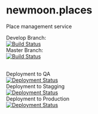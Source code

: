 # newmoon.places
Place management service

Develop Branch:<br />
[![Build Status](https://pingdong.visualstudio.com/Newmoon/_apis/build/status/places?branchName=develop)](https://pingdong.visualstudio.com/Newmoon/_build/latest?definitionId=29&branchName=develop)<br />
Master Branch:<br />
[![Build Status](https://pingdong.visualstudio.com/Newmoon/_apis/build/status/places?branchName=master)](https://pingdong.visualstudio.com/Newmoon/_build/latest?definitionId=29&branchName=master)<br />
<br />

Deployment to QA<br />
[![Deployment Status](https://pingdong.vsrm.visualstudio.com/_apis/public/Release/badge/e91eaf4f-be05-424d-b72e-fc1d8aab16fc/2/5)](https://pingdong.visualstudio.com/Newmoon/_release?definitionId=2)<br />
Deployment to Stagging<br />
[![Deployment Status](https://pingdong.vsrm.visualstudio.com/_apis/public/Release/badge/e91eaf4f-be05-424d-b72e-fc1d8aab16fc/2/6)](https://pingdong.visualstudio.com/Newmoon/_release?definitionId=2)<br />
Deployment to Production<br />
[![Deployment Status](https://pingdong.vsrm.visualstudio.com/_apis/public/Release/badge/e91eaf4f-be05-424d-b72e-fc1d8aab16fc/2/7)](https://pingdong.visualstudio.com/Newmoon/_release?definitionId=2)<br />
